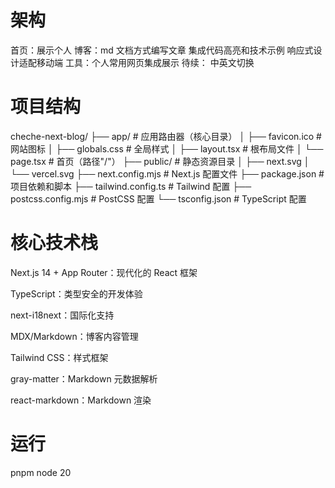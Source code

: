 # 架构

首页：展示个人
博客：md 文档方式编写文章 集成代码高亮和技术示例 响应式设计适配移动端
工具：个人常用网页集成展示
待续：
中英文切换

# 项目结构

cheche-next-blog/
├── app/ # 应用路由器（核心目录）
│ ├── favicon.ico # 网站图标
│ ├── globals.css # 全局样式
│ ├── layout.tsx # 根布局文件
│ └── page.tsx # 首页（路径"/"）
├── public/ # 静态资源目录
│ ├── next.svg
│ └── vercel.svg
├── next.config.mjs # Next.js 配置文件
├── package.json # 项目依赖和脚本
├── tailwind.config.ts # Tailwind 配置
├── postcss.config.mjs # PostCSS 配置
└── tsconfig.json # TypeScript 配置

# 核心技术栈

Next.js 14 + App Router：现代化的 React 框架

TypeScript：类型安全的开发体验

next-i18next：国际化支持

MDX/Markdown：博客内容管理

Tailwind CSS：样式框架

gray-matter：Markdown 元数据解析

react-markdown：Markdown 渲染

# 运行

pnpm
node 20
